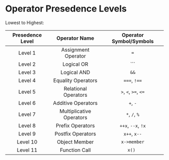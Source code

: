 # Operator Presedence Levels

Lowest to Highest:

| Presedence Level  | Operator Name                   | Operator Symbol/Symbols                                |
| :----------------:| :-----------:                   |:-----------------------:                               |
|Level 1            |   Assignment Operator           | ```=```                                                |
|Level 2            |   Logical OR                    | ``` || ```                                             |
|Level 3            |   Logical AND                   | ```&&```                                               |
|Level 4            |   Equality Operators            | ```===```, ```!==```                                   |
|Level 5            |   Relational Operators          | ```>```, ```<```, ```>=```, ```<=```                   |
|Level 6            |   Additive Operators            | ```+```, ```-```                                       |
|Level 7            |   Multiplicative Operators      | ```*```, ```/```, ```%```                              |
|Level 8            |   Prefix Operators              | ```++x```, ```--x```, ```!x```                         |
|Level 9            |   Postfix Operators             | ```x++```, ```x--```                                   |
|Level 10           |   Object Member                 | ```x->member```                                        |
|Level 11           |   Function Call                 | ```x() ```                                             |
